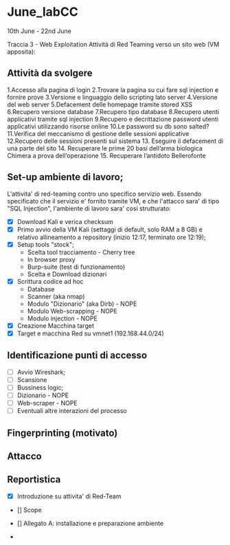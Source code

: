 # June_labCC
10th June - 22nd June


Traccia 3 - Web Exploitation
Attività di Red Teaming verso un sito web (VM apposita):


## Attività da svolgere 
1.Accesso alla pagina di login
2.Trovare la pagina su cui fare sql injection e fornire prove
3.Versione e linguaggio dello scripting lato server
4.Versione del web server
5.Defacement delle homepage tramite stored XSS
6.Recupero versione database
7.Recupero tipo database
8.Recupero utenti applicativi tramite sql injection
9.Recupero e decrittazione password utenti applicativi utilizzando risorse online
10.Le password su db sono salted?
11.Verifica del meccanismo di gestione delle sessioni applicative
12.Recupero delle sessioni presenti sul sistema
13. Eseguire il defacement di una parte del sito
14. Recuperare le prime 20 basi dell’arma biologica Chimera a prova dell’operazione
15. Recuperare l’antidoto Bellerofonte

## Set-up ambiente di lavoro;
L'attivita' di red-teaming contro uno specifico servizio web. Essendo specificato che il servizio e' fornito tramite VM, e che l'attacco sara' di tipo "SQL Injection", l'ambiente di lavoro sara' cosi strutturato:
- [X] Download Kali e verica checksum
- [X] Primo avvio della VM Kali (settaggi di default, solo RAM a 8 GB) e relativo allineamento a repository (inizio 12:17, terminato ore 12:19);
- [X] Setup tools "stock";
  - Scelta tool tracciamento - Cherry tree
  - In browser proxy
  - Burp-suite (test di funzionamento)
  - Scelta e Download dizionari
- [X] Scrittura codice ad hoc
  - Database
  - Scanner (aka nmap)
  - Modulo "Dizionario" (aka Dirb) - NOPE
  - Modulo Web-scrapping - NOPE
  - Modulo injection  - NOPE
- [X] Creazione Macchina target
- [X] Target e macchina Red su vmnet1 (192.168.44.0/24)

## Identificazione punti di accesso
- [ ] Avvio Wireshark;
- [ ] Scansione
- [ ] Bussiness logic;
- [ ] Dizionario - NOPE
- [ ] Web-scraper - NOPE
- [ ] Eventuali altre interazioni del processo

## Fingerprinting (motivato)

## Attacco

## Reportistica
- [X] Introduzione su attivita' di Red-Team
- [] Scope
- [] Allegato A: installazione e preparazione ambiente

-    





